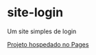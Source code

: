 # site-login
 Um site simples de login

<a href="http://michelfreitassantos.github.io/site-login" target="_blank">Projeto hospedado no Pages</a>